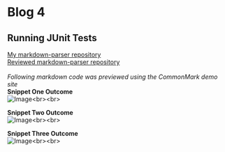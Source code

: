 # Blog 4
## Running JUnit Tests

[My markdown-parser repository](https://github.com/mchouthai/markdown-parser.git) <br>
[Reviewed markdown-parser repository](https://github.com/mchouthai/good-markdown-parser.git) <br><br>
*Following markdown code was previewed using the CommonMark demo site*<br>
**Snippet One Outcome**<br>
![Image]("https://i.ibb.co/Vjg1Xcy/Screen-Shot-2022-05-30-at-10-17-23-PM.png")<br><br>

**Snippet Two Outcome**<br>
![Image]("https://i.ibb.co/bgCJd4Q/Screen-Shot-2022-05-30-at-10-17-45-PM.png")<br><br>

**Snippet Three Outcome**<br>
![Image]("https://i.ibb.co/XyCJgkD/Screen-Shot-2022-05-30-at-10-18-06-PM.png")<br><br>



